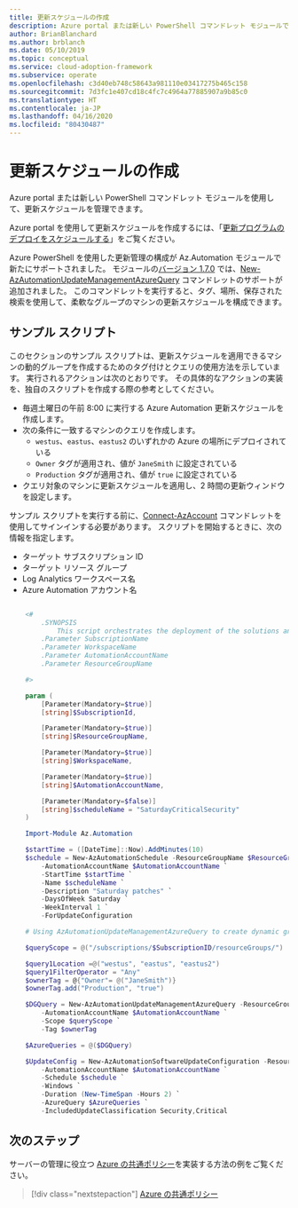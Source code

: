 ```yaml
---
title: 更新スケジュールの作成
description: Azure portal または新しい PowerShell コマンドレット モジュールで更新スケジュールを管理する方法を、Azure 向けのクラウド導入フレームワークを使用して学習します。
author: BrianBlanchard
ms.author: brblanch
ms.date: 05/10/2019
ms.topic: conceptual
ms.service: cloud-adoption-framework
ms.subservice: operate
ms.openlocfilehash: c3d40eb748c58643a981110e03417275b465c158
ms.sourcegitcommit: 7d3fc1e407cd18c4fc7c4964a77885907a9b85c0
ms.translationtype: HT
ms.contentlocale: ja-JP
ms.lasthandoff: 04/16/2020
ms.locfileid: "80430487"
---
```

# <a name="create-update-schedules"></a>更新スケジュールの作成

Azure portal または新しい PowerShell コマンドレット モジュールを使用して、更新スケジュールを管理できます。

Azure portal を使用して更新スケジュールを作成するには、「[更新プログラムのデプロイをスケジュールする](https://docs.microsoft.com/azure/automation/automation-tutorial-update-management#schedule-an-update-deployment)」をご覧ください。

Azure PowerShell を使用した更新管理の構成が Az.Automation モジュールで新たにサポートされました。 モジュールの[バージョン 1.7.0](https://www.powershellgallery.com/packages/Az/1.7.0) では、[New-AzAutomationUpdateManagementAzureQuery](https://docs.microsoft.com/powershell/module/az.automation/new-azautomationupdatemanagementazurequery?view=azps-1.7.0) コマンドレットのサポートが追加されました。 このコマンドレットを実行すると、タグ、場所、保存された検索を使用して、柔軟なグループのマシンの更新スケジュールを構成できます。

## <a name="example-script"></a>サンプル スクリプト

このセクションのサンプル スクリプトは、更新スケジュールを適用できるマシンの動的グループを作成するためのタグ付けとクエリの使用方法を示しています。 実行されるアクションは次のとおりです。 その具体的なアクションの実装を、独自のスクリプトを作成する際の参考としてください。

- 毎週土曜日の午前 8:00 に実行する Azure Automation 更新スケジュールを作成します。
- 次の条件に一致するマシンのクエリを作成します。
  - `westus`、`eastus`、`eastus2` のいずれかの Azure の場所にデプロイされている
  - `Owner` タグが適用され、値が `JaneSmith` に設定されている
  - `Production` タグが適用され、値が `true` に設定されている
- クエリ対象のマシンに更新スケジュールを適用し、2 時間の更新ウィンドウを設定します。

サンプル スクリプトを実行する前に、[Connect-AzAccount](https://docs.microsoft.com/powershell/module/az.accounts/connect-azaccount?view=azps-2.1.0) コマンドレットを使用してサインインする必要があります。 スクリプトを開始するときに、次の情報を指定します。

- ターゲット サブスクリプション ID
- ターゲット リソース グループ
- Log Analytics ワークスペース名
- Azure Automation アカウント名

```powershell

    <#
        .SYNOPSIS
            This script orchestrates the deployment of the solutions and the agents.
        .Parameter SubscriptionName
        .Parameter WorkspaceName
        .Parameter AutomationAccountName
        .Parameter ResourceGroupName

    #>

    param (
        [Parameter(Mandatory=$true)]
        [string]$SubscriptionId,

        [Parameter(Mandatory=$true)]
        [string]$ResourceGroupName,

        [Parameter(Mandatory=$true)]
        [string]$WorkspaceName,

        [Parameter(Mandatory=$true)]
        [string]$AutomationAccountName,

        [Parameter(Mandatory=$false)]
        [string]$scheduleName = "SaturdayCriticalSecurity"
    )

    Import-Module Az.Automation

    $startTime = ([DateTime]::Now).AddMinutes(10)
    $schedule = New-AzAutomationSchedule -ResourceGroupName $ResourceGroupName `
        -AutomationAccountName $AutomationAccountName `
        -StartTime $startTime `
        -Name $scheduleName `
        -Description "Saturday patches" `
        -DaysOfWeek Saturday `
        -WeekInterval 1 `
        -ForUpdateConfiguration

    # Using AzAutomationUpdateManagementAzureQuery to create dynamic groups.

    $queryScope = @("/subscriptions/$SubscriptionID/resourceGroups/")

    $query1Location =@("westus", "eastus", "eastus2")
    $query1FilterOperator = "Any"
    $ownerTag = @{"Owner"= @("JaneSmith")}
    $ownerTag.add("Production", "true")

    $DGQuery = New-AzAutomationUpdateManagementAzureQuery -ResourceGroupName $ResourceGroupName `
        -AutomationAccountName $AutomationAccountName `
        -Scope $queryScope `
        -Tag $ownerTag

    $AzureQueries = @($DGQuery)

    $UpdateConfig = New-AzAutomationSoftwareUpdateConfiguration -ResourceGroupName $ResourceGroupName `
        -AutomationAccountName $AutomationAccountName `
        -Schedule $schedule `
        -Windows `
        -Duration (New-TimeSpan -Hours 2) `
        -AzureQuery $AzureQueries `
        -IncludedUpdateClassification Security,Critical
```

## <a name="next-steps"></a>次のステップ

サーバーの管理に役立つ [Azure の共通ポリシー](./common-policies.md)を実装する方法の例をご覧ください。

> [!div class="nextstepaction"]
> [Azure の共通ポリシー](./common-policies.md)
